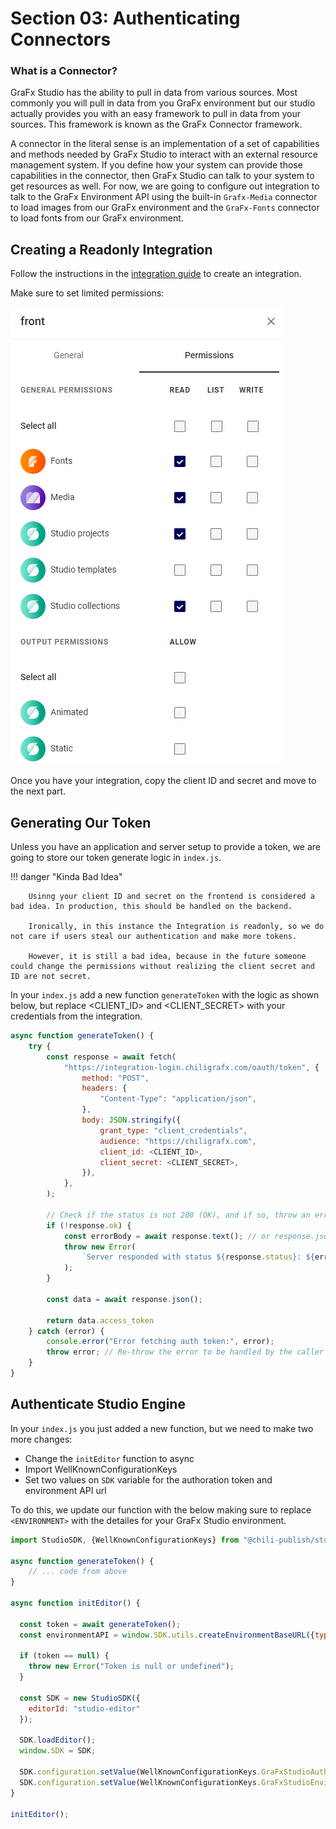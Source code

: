 # Section 03: Authenticating Connectors

### What is a Connector?
GraFx Studio has the ability to pull in data from various sources. Most commonly you will pull in data from you GraFx environment but our studio actually provides you with an easy framework to pull in data from your sources. This framework is known as the GraFx Connector framework.

A connector in the literal sense is an implementation of a set of capabilities and methods needed by GraFx Studio to interact with an external resource management system. If you define how your system can provide those capabilities in the connector, then GraFx Studio can talk to your system to get resources as well. For now, we are going to configure out integration to talk to the GraFx Environment API using the built-in `Grafx-Media` connector to load images from our GraFx environment and the `GraFx-Fonts` connector to load fonts from our GraFx environment.

## Creating a Readonly Integration

Follow the instructions in the [integration guide](/GraFx-Developers/grafx-studio/integration-overview/04-managing-integrations-and-authentication/) to create an integration.

Make sure to set limited permissions:

![permissions](permissions.png)

Once you have your integration, copy the client ID and secret and move to the next part.

## Generating Our Token

Unless you have an application and server setup to provide a token, we are going to store our token generate logic in `index.js`.

!!! danger "Kinda Bad Idea"

        Usinng your client ID and secret on the frontend is considered a bad idea. In production, this should be handled on the backend.

        Ironically, in this instance the Integration is readonly, so we do not care if users steal our authentication and make more tokens.

        However, it is still a bad idea, because in the future someone could change the permissions without realizing the client secret and ID are not secret.

In your `index.js` add a new function `generateToken` with the logic as shown below, but replace <CLIENT_ID> and <CLIENT_SECRET> with your credentials from the integration.

```js
async function generateToken() {
    try {
        const response = await fetch(
            "https://integration-login.chiligrafx.com/oauth/token", {
                method: "POST",
                headers: {
                    "Content-Type": "application/json",
                },
                body: JSON.stringify({
                    grant_type: "client_credentials",
                    audience: "https://chiligrafx.com",
                    client_id: <CLIENT_ID>,
                    client_secret: <CLIENT_SECRET>,
                }),
            },
        );

        // Check if the status is not 200 (OK), and if so, throw an error
        if (!response.ok) {
            const errorBody = await response.text(); // or response.json() if the server sends JSON error details
            throw new Error(
                `Server responded with status ${response.status}: ${errorBody}`,
            );
        }

        const data = await response.json();

        return data.access_token
    } catch (error) {
        console.error("Error fetching auth token:", error);
        throw error; // Re-throw the error to be handled by the caller
    }
}
```
## Authenticate Studio Engine

In your `index.js` you just added a new function, but we need to make two more changes:

- Change the `initEditor` function to async
- Import WellKnownConfigurationKeys
- Set two values on `SDK` variable for the authoration token and environment API url

To do this, we update our function with the below making sure to replace `<ENVIRONMENT>` with the detailes for your GraFx Studio environment.

```javascript
import StudioSDK, {WellKnownConfigurationKeys} from "@chili-publish/studio-sdk";

async function generateToken() {
    // ... code from above
}
  
async function initEditor() {

  const token = await generateToken();
  const environmentAPI = window.SDK.utils.createEnvironmentBaseURL({type: "production", environment: "<ENVIRONMENT>"});

  if (token == null) {
    throw new Error("Token is null or undefined");
  }

  const SDK = new StudioSDK({
    editorId: "studio-editor"
  });

  SDK.loadEditor();
  window.SDK = SDK;

  SDK.configuration.setValue(WellKnownConfigurationKeys.GraFxStudioAuthToken, token);
  SDK.configuration.setValue(WellKnownConfigurationKeys.GraFxStudioEnvironmentApiUrl, environmentAPI);
}

initEditor();
```
